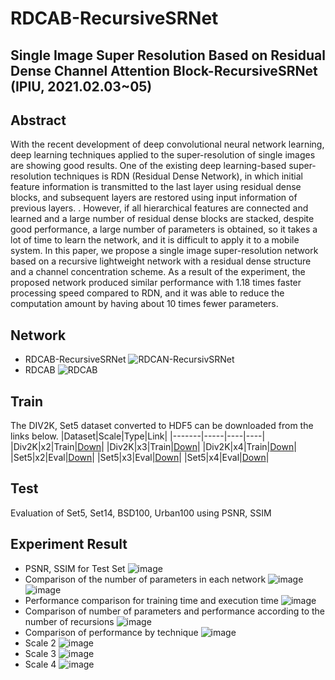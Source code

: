 # RDCAB-RecursiveSRNet

## Single Image Super Resolution Based on Residual Dense Channel Attention Block-RecursiveSRNet (IPIU, 2021.02.03~05)
## Abstract
With the recent development of deep convolutional neural network learning, deep learning techniques applied to the super-resolution of single images are showing good results. One of the existing deep learning-based super-resolution techniques is RDN (Residual Dense Network), in which initial feature information is transmitted to the last layer using residual dense blocks, and subsequent layers are restored using input information of previous layers. . However, if all hierarchical features are connected and learned and a large number of residual dense blocks are stacked, despite good performance, a large number of parameters is obtained, so it takes a lot of time to learn the network, and it is difficult to apply it to a mobile system. In this paper, we propose a single image super-resolution network based on a recursive lightweight network with a residual dense structure and a channel concentration scheme. As a result of the experiment, the proposed network produced similar performance with 1.18 times faster processing speed compared to RDN, and it was able to reduce the computation amount by having about 10 times fewer parameters.

## Network
* RDCAB-RecursiveSRNet
![RDCAN-RecursivSRNet](https://user-images.githubusercontent.com/61686244/106457120-dafeb480-64d1-11eb-8c89-f8446afbf0ec.png)
* RDCAB
![RDCAB](https://user-images.githubusercontent.com/61686244/106457205-f8cc1980-64d1-11eb-8645-2327f04d305d.png)

## Train
The DIV2K, Set5 dataset converted to HDF5 can be downloaded from the links below.
|Dataset|Scale|Type|Link|
|-------|-----|----|----|
|Div2K|x2|Train|[Down](https://www.dropbox.com/s/41sn4eie37hp6rh/DIV2K_x2.h5?dl=0)|
|Div2K|x3|Train|[Down](https://www.dropbox.com/s/4piy2lvhrjb2e54/DIV2K_x3.h5?dl=0)|
|Div2K|x4|Train|[Down](https://www.dropbox.com/s/ie4a6t7f9n5lgco/DIV2K_x4.h5?dl=0)|
|Set5|x2|Eval|[Down](https://www.dropbox.com/s/b7v5vis8duh9vwd/Set5_x2.h5?dl=0)|
|Set5|x3|Eval|[Down](https://www.dropbox.com/s/768b07ncpdfmgs6/Set5_x3.h5?dl=0)|
|Set5|x4|Eval|[Down](https://www.dropbox.com/s/rtu89xyatbb71qv/Set5_x4.h5?dl=0)|

## Test
Evaluation of Set5, Set14, BSD100, Urban100 using PSNR, SSIM

## Experiment Result
* PSNR, SSIM for Test Set
![image](https://user-images.githubusercontent.com/61686244/106460006-07b4cb00-64d6-11eb-8e31-ab64a6416f8b.png)
* Comparison of the number of parameters in each network
![image](https://user-images.githubusercontent.com/61686244/106460063-1d29f500-64d6-11eb-885f-8402c9af46a5.png)
![image](https://user-images.githubusercontent.com/61686244/106460133-3468e280-64d6-11eb-9a94-f169507960f9.png)
* Performance comparison for training time and execution time
![image](https://user-images.githubusercontent.com/61686244/106460196-4ba7d000-64d6-11eb-88cc-1509fc9b2faa.png)
* Comparison of number of parameters and performance according to the number of recursions
![image](https://user-images.githubusercontent.com/61686244/106460243-5e220980-64d6-11eb-97c7-af3f7ab6c580.png)
* Comparison of performance by technique
![image](https://user-images.githubusercontent.com/61686244/106460273-6f6b1600-64d6-11eb-9b39-2da2482d8848.png)
* Scale 2
![image](https://user-images.githubusercontent.com/61686244/106460365-97f31000-64d6-11eb-8a26-155eabab0d97.png)
* Scale 3
![image](https://user-images.githubusercontent.com/61686244/106460388-a0e3e180-64d6-11eb-80e6-214827332930.png)
* Scale 4
![image](https://user-images.githubusercontent.com/61686244/106460418-af31fd80-64d6-11eb-8e40-293803ade496.png)













